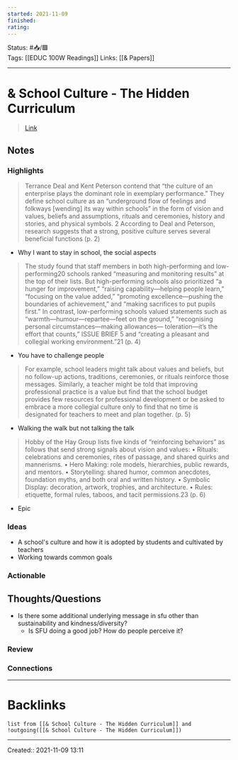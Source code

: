 ```yaml
---
started: 2021-11-09 
finished:
rating: 
---
```

Status: #📥/🟩  
Tags: [[EDUC 100W Readings]]
Links: [[& Papers]]
___
# & School Culture - The Hidden Curriculum
> [Link](https://files.eric.ed.gov/fulltext/ED495013.pdf)
## Notes
### Highlights
> Terrance Deal and Kent Peterson contend that “the culture of an enterprise plays the dominant role in exemplary performance.” They define school culture as an “underground flow of feelings and folkways [wending] its way within schools” in the form of vision and values, beliefs and assumptions, rituals and ceremonies, history and stories, and physical symbols. 2 According to Deal and Peterson, research suggests that a strong, positive culture serves several beneficial functions (p. 2)
- Why I want to stay in school, the social aspects

> The study found that staff members in both high-performing and low-performing20 schools ranked “measuring and monitoring results” at the top of their lists. But high-performing schools also prioritized “a hunger for improvement,” “raising capability—helping people learn,” “focusing on the value added,” “promoting excellence—pushing the boundaries of achievement,” and “making sacrifices to put pupils first.” In contrast, low-performing schools valued statements such as “warmth—humour—repartee—feet on the ground,” “recognising personal circumstances—making allowances— toleration—it’s the effort that counts,” ISSUE BRIEF 5 and “creating a pleasant and collegial working environment.”21 (p. 4)
- You have to challenge people

> For example, school leaders might talk about values and beliefs, but no follow-up actions, traditions, ceremonies, or rituals reinforce those messages. Similarly, a teacher might be told that improving professional practice is a value but find that the school budget provides few resources for professional development or be asked to embrace a more collegial culture only to find that no time is designated for teachers to meet and plan together. (p. 5)
- Walking the walk but not talking the talk

> Hobby of the Hay Group lists five kinds of “reinforcing behaviors” as follows that send strong signals about vision and values: 
• Rituals: celebrations and ceremonies, rites of passage, and shared quirks and mannerisms. 
• Hero Making: role models, hierarchies, public rewards, and mentors. 
• Storytelling: shared humor, common anecdotes, foundation myths, and both oral and written history. 
• Symbolic Display: decoration, artwork, trophies, and architecture. 
• Rules: etiquette, formal rules, taboos, and tacit permissions.23 (p. 6)
- Epic

### Ideas
- A school's culture and how it is adopted by students and cultivated by teachers
- Working towards common goals
### Actionable
## Thoughts/Questions
- Is there some additional underlying message in sfu other than sustainability and kindness/diversity?
	- Is SFU doing a good job? How do people perceive it?
### Review
### Connections
___
# Backlinks
```dataview
list from [[& School Culture - The Hidden Curriculum]] and !outgoing([[& School Culture - The Hidden Curriculum]])
```
___

Created:: 2021-11-09 13:11
